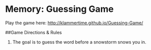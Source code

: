 # Memory: Guessing Game

Play the game here:
http://klammertime.github.io/Guessing-Game/

##Game Directions & Rules

1. The goal is to guess the word before a snowstorm snows you in.






